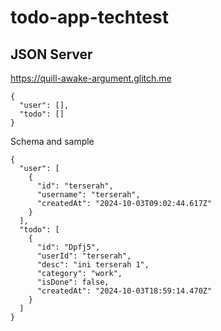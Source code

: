 # todo-app-techtest

## JSON Server

https://quill-awake-argument.glitch.me

```
{
  "user": [],
  "todo": []
}
```
Schema and sample

```
{
  "user": [
    {
      "id": "terserah",
      "username": "terserah",
      "createdAt": "2024-10-03T09:02:44.617Z"
    }
  ],
  "todo": [
    {
      "id": "Dpfj5",
      "userId": "terserah",
      "desc": "ini terserah 1",
      "category": "work",
      "isDone": false,
      "createdAt": "2024-10-03T18:59:14.470Z"
    }
  ]
}
```

